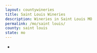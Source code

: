 ```yaml
---
layout: countywineries
title: Saint Louis Wineries
description: Wineries in Saint Louis MO
permalink: /mo/saint louis/
county: saint louis
state: mo
---
```

-
